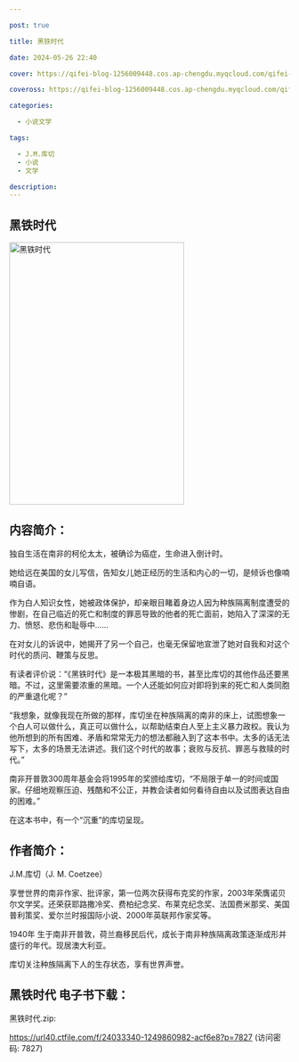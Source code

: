 ```yaml
---

post: true

title: 黑铁时代

date: 2024-05-26 22:40

cover: https://qifei-blog-1256009448.cos.ap-chengdu.myqcloud.com/qifei-blog/663c7b1b0ea9cb14033392f5.jpg

coveross: https://qifei-blog-1256009448.cos.ap-chengdu.myqcloud.com/qifei-blog/663c7b1b0ea9cb14033392f5.jpg

categories:

  - 小说文学

tags:

  - J.M.库切
  - 小说
  - 文学

description:
---
```


## 黑铁时代
<img alt="黑铁时代 " class="aligncenter loading" data-was-processed="true" decoding="async" fetchpriority="high" height="471" src="https://qifei-blog-1256009448.cos.ap-chengdu.myqcloud.com/qifei-blog/663c7b1b0ea9cb14033392f5.jpg " style="cursor: zoom-in;" width="314"/>

## 内容简介：

独自生活在南非的柯伦太太，被确诊为癌症，生命进入倒计时。

她给远在美国的女儿写信，告知女儿她正经历的生活和内心的一切，是倾诉也像喃喃自语。

作为白人知识女性，她被政体保护，却亲眼目睹着身边人因为种族隔离制度遭受的惨剧，在自己临近的死亡和制度的罪恶导致的他者的死亡面前，她陷入了深深的无力、愤怒、悲伤和耻辱中……

在对女儿的诉说中，她揭开了另一个自己，也毫无保留地宣泄了她对自我和对这个时代的质问、鞭策与反思。

有读者评价说：“《黑铁时代》是一本极其黑暗的书，甚至比库切的其他作品还要黑暗。不过，这里需要浓重的黑暗。一个人还能如何应对即将到来的死亡和人类同胞的严重退化呢？”

“我想象，就像我现在所做的那样，库切坐在种族隔离的南非的床上，试图想象一个白人可以做什么，真正可以做什么，以帮助结束白人至上主义暴力政权。我认为他所想到的所有困难、矛盾和常常无力的想法都融入到了这本书中。太多的话无法写下，太多的场景无法讲述。我们这个时代的故事；衰败与反抗、罪恶与救赎的时代。”

南非开普敦300周年基金会将1995年的奖颁给库切，“不局限于单一的时间或国家。仔细地观察压迫、残酷和不公正，并教会读者如何看待自由以及试图表达自由的困难。”

在这本书中，有一个“沉重”的库切呈现。

## 作者简介：

J.M.库切（J. M. Coetzee）

享誉世界的南非作家、批评家，第一位两次获得布克奖的作家，2003年荣膺诺贝尔文学奖。还荣获耶路撒冷奖、费柏纪念奖、布莱克纪念奖、法国费米那奖、美国普利策奖、爱尔兰时报国际小说、2000年英联邦作家奖等。

1940年 生于南非开普敦，荷兰裔移民后代，成长于南非种族隔离政策逐渐成形并盛行的年代。现居澳大利亚。

库切关注种族隔离下人的生存状态，享有世界声誉。

## 黑铁时代 电子书下载：
黑铁时代.zip: 

https://url40.ctfile.com/f/24033340-1249860982-acf6e8?p=7827 (访问密码: 7827)
